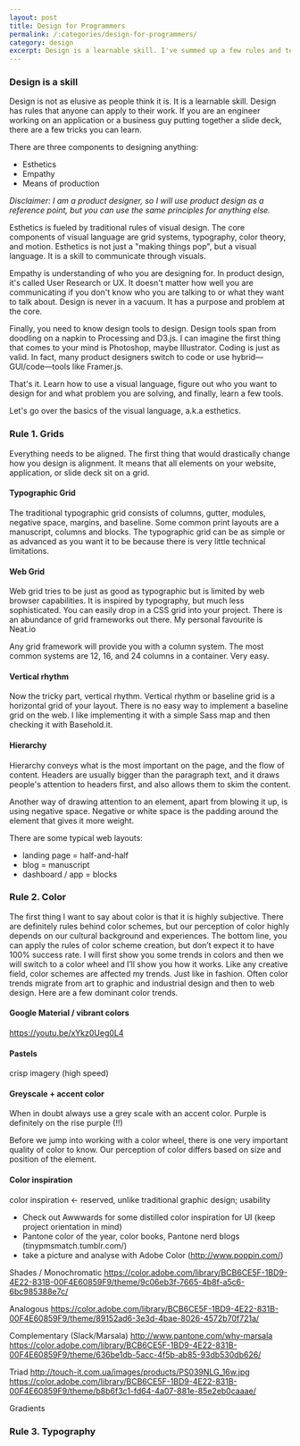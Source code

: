 ```yaml
---
layout: post
title: Design for Programmers
permalink: /:categories/design-for-programmers/
category: design
excerpt: Design is a learnable skill. I've summed up a few rules and techniques you can use to build user-friendly and nicer looking interfaces.
---
```


### Design is a skill

Design is not as elusive as people think it is. It is a learnable skill. Design has rules that anyone can apply to their work. If you are an engineer working on an application or a business guy putting together a slide deck, there are a few tricks you can learn.

There are three components to designing anything:

- Esthetics
- Empathy
- Means of production

_Disclaimer: I am a product designer, so I will use product design as a reference point, but you can use the same principles for anything else._

Esthetics is fueled by traditional rules of visual design. The core components of visual language are grid systems, typography, color theory, and motion. Esthetics is not just a "making things pop", but a visual language. It is a skill to communicate through visuals.

Empathy is understanding of who you are designing for. In product design, it's called User Research or UX. It doesn't matter how well you are communicating if you don't know who you are talking to or what they want to talk about. Design is never in a vacuum. It has a purpose and problem at the core.

Finally, you need to know design tools to design. Design tools span from doodling on a napkin to Processing and D3.js. I can imagine the first thing that comes to your mind is Photoshop, maybe Illustrator. Coding is just as valid. In fact, many product designers switch to code or use hybrid—GUI/code—tools like Framer.js.

That's it. Learn how to use a visual language, figure out who you want to design for and what problem you are solving, and finally, learn a few tools.

Let's go over the basics of the visual language, a.k.a esthetics.

### Rule 1. Grids

Everything needs to be aligned. The first thing that would drastically change how you design is alignment. It means that all elements on your website, application, or slide deck sit on a grid.

#### Typographic Grid

The traditional typographic grid consists of columns, gutter, modules, negative space, margins, and baseline. Some common print layouts are a manuscript, columns and blocks. The typographic grid can be as simple or as advanced as you want it to be because there is very little technical limitations.

#### Web Grid

Web grid tries to be just as good as typographic but is limited by web browser capabilities. It is inspired by typography, but much less sophisticated. You can easily drop in a CSS grid into your project. There is an abundance of grid frameworks out there. My personal favourite is Neat.io

Any grid framework will provide you with a column system. The most common systems are 12, 16, and 24 columns in a container. Very easy.

#### Vertical rhythm

Now the tricky part, vertical rhythm. Vertical rhythm or baseline grid is a horizontal grid of your layout. There is no easy way to implement a baseline grid on the web. I like implementing it with a simple Sass map and then checking it with Basehold.it.

#### Hierarchy

Hierarchy conveys what is the most important on the page, and the flow of content. Headers are usually bigger than the paragraph text, and it draws people's attention to headers first, and also allows them to skim the content.

Another way of drawing attention to an element, apart from blowing it up, is using negative space. Negative or white space is the padding around the element that gives it more weight.

There are some typical web layouts:
- landing page = half-and-half
- blog = manuscript
- dashboard / app = blocks

### Rule 2. Color

The first thing I want to say about color is that it is highly subjective. There are definitely rules behind color schemes, but our perception of color highly depends on our cultural background and experiences. The bottom line, you can apply the rules of color scheme creation, but don’t expect it to have 100% success rate. I will first show you some trends in colors and then we will switch to a color wheel and I’ll show you how it works.
Like any creative field, color schemes are affected my trends. Just like in fashion. Often color trends migrate from art to graphic and industrial design and then to web design. Here are a few dominant color trends.

#### Google Material / vibrant colors

https://youtu.be/xYkz0Ueg0L4

#### Pastels

crisp imagery (high speed)

#### Greyscale + accent color

When in doubt always use a grey scale with an accent color. Purple is definitely on the rise
purple (!!)

Before we jump into working with a color wheel, there is one very important quality of color to know. Our perception of color differs based on size and position of the element.

#### Color inspiration

color inspiration ← reserved, unlike traditional graphic design; usability

- Check out Awwwards for some distilled color inspiration for UI (keep project orientation in mind)
- Pantone color of the year, color books, Pantone nerd blogs (tinypmsmatch.tumblr.com/)
- take a picture and analyse with Adobe Color (http://www.poppin.com/)

Shades / Monochromatic
https://color.adobe.com/library/BCB6CE5F-1BD9-4E22-831B-00F4E60859F9/theme/9c06eb3f-7665-4b8f-a5c6-6bc985388e7c/

Analogous
https://color.adobe.com/library/BCB6CE5F-1BD9-4E22-831B-00F4E60859F9/theme/89152ad6-3e3d-4bae-8026-4572b70f721a/

Complementary (Slack/Marsala)
http://www.pantone.com/why-marsala
https://color.adobe.com/library/BCB6CE5F-1BD9-4E22-831B-00F4E60859F9/theme/636be1db-5acc-4f5b-ab85-93db530db626/

Triad
http://touch-it.com.ua/images/products/PS039NLG_16w.jpg
https://color.adobe.com/library/BCB6CE5F-1BD9-4E22-831B-00F4E60859F9/theme/b8b6f3c1-fd64-4a07-881e-85e2eb0caaae/

Gradients

### Rule 3. Typography